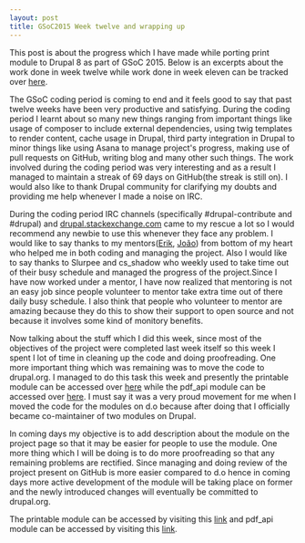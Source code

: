 ```yaml
---
layout: post
title: GSoC2015 Week twelve and wrapping up
---
```


This post is about the progress which I have made while porting print module to Drupal 8 as part of GSoC 2015. Below is an excerpts about the work done in week twelve while work done in week eleven can be tracked over <a href="http://zealfire.github.io/GSoC2015-Week-eleven-and-testing-PDF/">here</a>.

The GSoC coding period is coming to end and it feels good to say that past twelve weeks have been very productive and satisfying. During the coding period I learnt about so many new things ranging from important things like usage of composer to include external dependencies, using twig templates to render content, cache usage in Drupal, third party integration in Drupal to minor things like using Asana to manage project's progress, making use of pull requests on GitHub, writing blog and many other such things.
The work involved during the coding period was very interesting and as a result I managed to maintain a streak of 69 days on GitHub(the streak is still on). I would also like to thank Drupal community for clarifying my doubts and providing me help whenever I made a noise on IRC.

During the coding period IRC channels (specifically #drupal-contribute and #drupal) and <a href="drupal.stackexchange.com">drupal.stackexchange.com</a> came to my rescue a lot so I would recommend any newbie to use this whenever they face any problem. I would like to say thanks to my mentors(<a href="https://www.drupal.org/u/sutharsan">Erik</a>, <a href="https://www.drupal.org/u/jcnventura">João</a>) from bottom of my heart who helped me in both coding and managing the project. Also I would like to say thanks to Slurpee and cs_shadow who weekly used to take time out of their busy schedule and managed the progress of the project.Since I have now worked under a mentor, I have now realized that mentoring is not an easy job since people volunteer to mentor take extra time out of there daily busy schedule. I also think that people who volunteer to mentor are amazing because they do this to show their support to open source and not because it involves some kind of monitory benefits.

Now talking about the stuff which I did this week, since most of the objectives of the project were completed last week itself so this week I spent I lot of time in cleaning up the code and doing proofreading. One more important thing which was remaining was to move the code to drupal.org. I managed to do this task this week and presently the printable module can be accessed over <a href="https://www.drupal.org/project/printable">here</a> while the pdf_api module can be accessed over <a href="https://www.drupal.org/project/pdf_api">here</a>. I must say it was a very proud movement for me when I moved the code for the modules on d.o because after doing that I officially became co-maintainer of two modules on Drupal.

In coming days my objective is to add description about the module on the project page so that it may be easier for people to use the module. One more thing which I will be doing is to do more proofreading so that any remaining problems are rectified. Since managing and doing review of the project present on GitHub is more easier compared to d.o hence in coming days more active development of the module will be taking place on former and the newly introduced changes will eventually be committed to drupal.org.

The printable module can be accessed by visiting this <a href="https://www.drupal.org/project/printable">link</a> and pdf_api module can be accessed by visiting this <a href="https://www.drupal.org/project/pdf_api">link</a>.